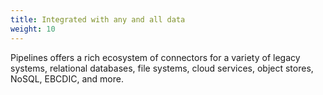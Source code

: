 ```yaml
---
title: Integrated with any and all data
weight: 10
---
```


Pipelines offers a rich ecosystem of connectors for a variety of legacy systems, relational databases, 
file systems, cloud services, object stores, NoSQL, EBCDIC, and more. 
